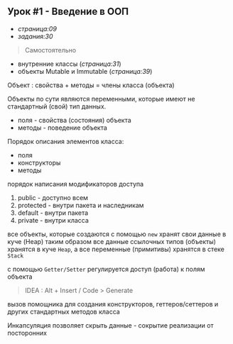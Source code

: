 ## Урок #1 - Введение в ООП
- _страница:09_
- _задания:30_

> Самостоятельно 
- внутренние классы (_страница:31_)
- объекты Mutable и Immutable (_страница:39_)

Объект : свойства + методы = члены класса (объекта)

Объекты по сути являются переменными, которые имеют не стандартный (свой) тип данных.

- поля - свойства (состояния) объекта
- методы - поведение объекта

Порядок описания элементов класса:

- поля
- конструкторы
- методы

порядок написания модификаторов доступа

1. public       - доступно всем
2. protected    - внутри пакета и наследникам
3. default      - внутри пакета
4. private      - внутри класса

все объекты, которые создаются с помощью `new` хранят свои данные в куче (Heap)
таким образом все данные ссылочных типов (объекты) хранятся в куче `Heap`,
а все переменные (примитивы) хранятся в стеке `Stack`

с помощью `Getter/Setter` регулируется доступ (работа) к полям объекта

> IDEA : Alt + Insert / Code > Generate

вызов помощника для создания конструкторов, геттеров/сеттеров и других стандартных методов класса 

Инкапсуляция позволяет скрыть данные - сокрытие реализации от посторонних


